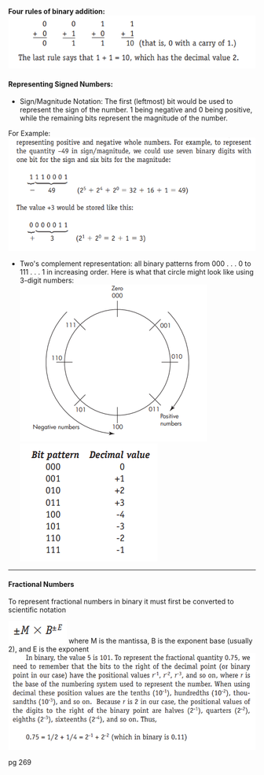 **Four rules of binary addition:**
![](CPS%20101/Documents/Images/Pasted%20image%2020221124175547.png)

#### Representing Signed Numbers:

- Sign/Magnitude Notation:
The first (leftmost) bit would be used to represent the sign of the number. 1 being negative and 0 being positive, while the remaining bits represent the magnitude of the number. 

For Example: 
![](CPS%20101/Documents/Images/Pasted%20image%2020221124175913.png)

- Two's complement representation:
all binary patterns from 000 . . . 0 to 111 . . . 1 in increasing order. Here is what that circle might look like using 3-digit numbers:
![](CPS%20101/Documents/Images/Pasted%20image%2020221124180216.png)
![](CPS%20101/Documents/Images/Pasted%20image%2020221124180256.png)

---
#### Fractional Numbers

To represent fractional numbers in binary it must first be converted to scientific notation

![](CPS%20101/Documents/Images/Pasted%20image%2020221124180853.png)
where M is the mantissa, B is the exponent base (usually 2), and E is the exponent
![](CPS%20101/Documents/Images/Pasted%20image%2020221124181121.png)

pg 269